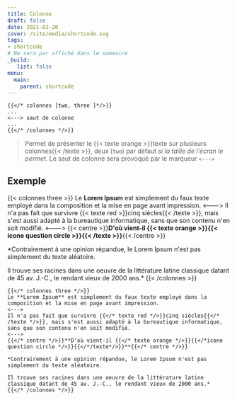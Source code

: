 ```yaml
---
title: Colonne
draft: false 
date: 2021-02-20 
cover: /site/media/shortcode.svg
tags:
- shortcode
# Ne sera par affiché dans le sommaire
_build:
   list: false
menu: 
  main:
    parent: shortcode
---
```

```go-html-template
{{</* colonnes [two, three ]*/>}}
...
<---> saut de colonne
...
{{</* /colonnes */>}}
```

<!--more-->

>Permet de présenter le {{< texte orange >}}texte sur plusieurs colonnes{{< /texte >}}, deux (`two`) par défaut _si la taille de l'écran le permet_. Le saut de colonne sera provoqué par le marqueur `<--->`

## Exemple

{{< colonnes three >}}
Le **Lorem Ipsum** est simplement du faux texte employé dans la composition et la mise en page avant impression.
<--->
Il n'a pas fait que survivre {{< texte red >}}cinq siècles{{< /texte >}}, mais s'est aussi adapté à la bureautique informatique, sans que son contenu n'en soit modifié.
<--->
{{< centre >}}**D'où vient-il {{< texte orange >}}{{< icone question circle >}}{{< /texte >}}**{{< /centre >}}

*Contrairement à une opinion répandue, le Lorem Ipsum n'est pas simplement du texte aléatoire.

Il trouve ses racines dans une oeuvre de la littérature latine classique datant de 45 av. J.-C., le rendant vieux de 2000 ans.*
{{< /colonnes >}}

```go-html-template
{{</* colonnes three */>}}
Le **Lorem Ipsum** est simplement du faux texte employé dans la composition et la mise en page avant impression.
<--->
Il n'a pas fait que survivre {{</* texte red */>}}cinq siècles{{</* /texte */>}}, mais s'est aussi adapté à la bureautique informatique, sans que son contenu n'en soit modifié.
<--->
{{</* centre */>}}**D'où vient-il {{</* texte orange */>}}{{</*icone question circle */>}}{{</*/texte*/>}}**{{</* centre */>}}

*Contrairement à une opinion répandue, le Lorem Ipsum n'est pas simplement du texte aléatoire.

Il trouve ses racines dans une oeuvre de la littérature latine classique datant de 45 av. J.-C., le rendant vieux de 2000 ans.*
{{</* /colonnes */>}}
```
